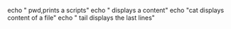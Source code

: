 echo " pwd,prints a scripts"
echo " displays a content"
echo "cat displays content of a file"
echo " tail displays the last lines"
